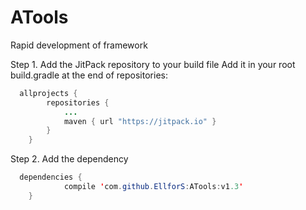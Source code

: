 # ATools
Rapid development of framework

Step 1. Add the JitPack repository to your build file
Add it in your root build.gradle at the end of repositories:

```java
  allprojects {
		repositories {
			...
			maven { url "https://jitpack.io" }
		}
	}
```

Step 2. Add the dependency

```java
  dependencies {
	        compile 'com.github.EllforS:ATools:v1.3'
	}
```
